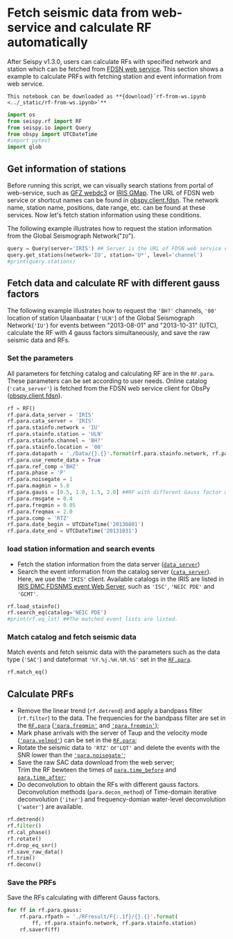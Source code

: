 # Fetch seismic data from web-service and calculate RF automatically

After Seispy v1.3.0, users can calculate RFs with specified network and station which can be fetched from [FDSN web service](https://www.fdsn.org/webservices/). This section shows a example to calculate PRFs with fetching station and event information from web service.

```{note}
This notebook can be downloaded as **{download}`rf-from-ws.ipynb <../_static/rf-from-ws.ipynb>`**
```


```python
import os
from seispy.rf import RF
from seispy.io import Query
from obspy import UTCDateTime
#import pytest
import glob
```

## Get information of stations
Before running this script, we can visually search stations from portal of web-service, such as [GFZ webdc3](http://eida.gfz-potsdam.de/webdc3/) or [IRIS GMap](https://ds.iris.edu/gmap/). The URL of FDSN web service or shortcut names can be found in [obspy.client.fdsn](https://docs.obspy.org/packages/obspy.clients.fdsn.html). The network name, station name, positions, date range, etc. can be found at these services. Now let's fetch station information using these conditions.  
   
The following example illustrates how to request the station information from the Global Seismograph Network("`IU`").


```python
query = Query(server='IRIS') ## Server is the URL of FDSN web service or a shortcut name in the obspy.client.fdsn.
query.get_stations(network='IU', station='U*', level='channel')
#print(query.stations)
```

## Fetch data and calculate RF with different gauss factors
    
The following example illustrates how to request the `'BH?'` channels, `'00'` location of station Ulaanbaatar (`'ULN'`) of the Global Seismograph Network(`'IU'`) for events between "2013-08-01"  and "2013-10-31" (UTC), calculate the RF with 4 gauss factors simultaneously, and save the raw seismic data and RFs.
      

### Set the parameters
   
All parameters for fetching catalog and calculating RF are in the `RF.para`.  These parameters can be set according to user needs. 
Online catalog (`'cata_server'`) is fetched from the FDSN web service client for ObsPy ([obspy.client.fdsn](https://docs.obspy.org/packages/obspy.clients.fdsn.html)).


```python
rf = RF()
rf.para.data_server = 'IRIS'
rf.para.cata_server = 'IRIS'
rf.para.stainfo.network = 'IU'
rf.para.stainfo.station = 'ULN'
rf.para.stainfo.channel = 'BH?'
rf.para.stainfo.location = '00'
rf.para.datapath = './Data/{}.{}'.format(rf.para.stainfo.network, rf.para.stainfo.station)
rf.para.use_remote_data = True
rf.para.ref_comp ='BHZ'
rf.para.phase = 'P'
rf.para.noisegate = 1
rf.para.magmin = 5.8
rf.para.gauss = [0.5, 1.0, 1.5, 2.0] ##RF with different Gauss factor will be calculated simultaneously.
rf.para.rmsgate = 0.4
rf.para.freqmin = 0.05
rf.para.freqmax = 2.0
rf.para.comp = 'RTZ'
rf.para.date_begin = UTCDateTime('20130801')
rf.para.date_end = UTCDateTime('20131031')
```

### load station information and search events  
  - Fetch the station information from the data server ([`data_server`](#set-the-parameters))  
  - Search the event information from the catalog server ([`cata_server`](#set-the-parameters)).  
  Here, we use the `'IRIS'` client. Available catalogs in the IRIS are listed in [IRIS DMC FDSNMS event Web Server](https://service.iris.edu/fdsnws/event/1/catalogs), such as `'ISC'`, `'NEIC PDE'` and `'GCMT'`.


```python
rf.load_stainfo()
rf.search_eq(catalog='NEIC PDE')
#print(rf.eq_lst) ##The matched event lists are listed.
```

### Match catalog and fetch seismic data 
  Match events and fetch seismic data with the parameters such as the data type (`'SAC'`)  and dateformat `'%Y.%j.%H.%M.%S'` set in the [`RF.para`](#set-the-parameters).
  


```python
rf.match_eq() 
```

## Calculate PRFs 
  - Remove the linear trend (`rf.detrend`) and apply a bandpass filter (`rf.filter`) to the data. The frequencies for the bandpass filter are set in the [`RF.para`](#set-the-parameters) ([`'para.freqmin'`](#set-the-parameters) and [`'para.freqmin'`](#set-the-parameters));   
  - Mark phase arrivals with the server of Taup and the velocity mode ([`'para.velmod'`](#set-the-parameters)) can be set in the [`RF.para`](#set-the-parameters);   
  - Rotate the seismic data to `'RTZ'` or`'LQT'` and delete the events with the SNR lower than the [`'para.noisegate'`](#set-the-parameters);   
  - Save the raw SAC data download from the web server;   
  Trim the RF bewteen the times of [`para.time_before`](#set-the-parameters) and [`para.time_after`](#set-the-parameters);    
  - Do deconvolution to obtain the RFs with different gauss factors. Deconvolution methods (`para.decon_method`) of Time-domain iterative deconvolution (`'iter'`) and frequency-domian water-level deconvolution (`'water'`) are available.  


```python
rf.detrend()
rf.filter()
rf.cal_phase()
rf.rotate()
rf.drop_eq_snr()
rf.save_raw_data()
rf.trim()
rf.deconv()
```

### Save the PRFs
  Save the RFs calculating with different Gauss factors.


```python
for ff in rf.para.gauss:
    rf.para.rfpath = './RFresult/F{:.1f}/{}.{}'.format(
        ff, rf.para.stainfo.network, rf.para.stainfo.station)
    rf.saverf(ff)
```
